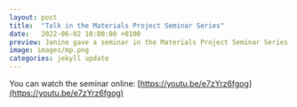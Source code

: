 ```yaml
---
layout: post
title:  "Talk in the Materials Project Seminar Series"
date:   2022-06-02 10:00:00 +0100
preview: Janine gave a seminar in the Materials Project Seminar Series. 
image: images/mp.png
categories: jekyll update
---
```

You can watch the seminar online: [https://youtu.be/e7zYrz6fgog](https://youtu.be/e7zYrz6fgog) 
















